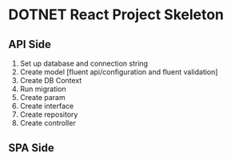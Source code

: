 # DOTNET React Project Skeleton

## API Side

1. Set up database and connection string
2. Create model [fluent api/configuration and fluent validation]
3. Create DB Context
4. Run migration
5. Create param
6. Create interface
7. Create repository
8. Create controller

## SPA Side
